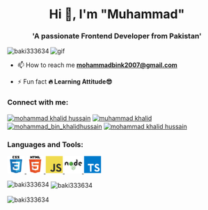 <h1 align="center">Hi 👋, I'm "Muhammad"</h1>
<h3 align="center">'A passionate Frontend Developer from Pakistan'</h3>
<img align="right" alt="gif" width="405" src="https://www.google.com/url?sa=i&url=https%3A%2F%2Fgithub.com%2Frudrabarad%2FGifs&psig=AOvVaw17PaQVzA
zWZPKTQxD8O9aW&ust=1744743686408000&source=images&cd=vfe&opi=89978449&ved=0CBMQjRxqFwoTCOiejPCa2IwDFQAAAAAdAAAAABAJ">

<p align="left"> <img src="https://komarev.com/ghpvc/?username=baki333634&label=Profile%20views&color=0e75b6&style=flat" alt="baki333634" /> </p>

- 📫 How to reach me **mohammadbink2007@gmail.com**

- ⚡ Fun fact **🔥 Learning Attitude😎**

<h3 align="left">Connect with me:</h3>
<p align="left">
<a href="https://linkedin.com/in/mohammad khalid hussain" target="blank"><img align="center" src="https://raw.githubusercontent.com/rahuldkjain/github-profile-readme-generator/master/src/images/icons/Social/linked-in-alt.svg" alt="mohammad khalid hussain" height="30" width="40" /></a>
<a href="https://fb.com/muhammad khalid" target="blank"><img align="center" src="https://raw.githubusercontent.com/rahuldkjain/github-profile-readme-generator/master/src/images/icons/Social/facebook.svg" alt="muhammad khalid" height="30" width="40" /></a>
<a href="https://instagram.com/mohammad_bin_khalidhussain" target="blank"><img align="center" src="https://raw.githubusercontent.com/rahuldkjain/github-profile-readme-generator/master/src/images/icons/Social/instagram.svg" alt="mohammad_bin_khalidhussain" height="30" width="40" /></a>
<a href="https://www.youtube.com/c/mohammad khalid hussain" target="blank"><img align="center" src="https://raw.githubusercontent.com/rahuldkjain/github-profile-readme-generator/master/src/images/icons/Social/youtube.svg" alt="mohammad khalid hussain" height="30" width="40" /></a>
</p>

<h3 align="left">Languages and Tools:</h3>
<p align="left"> <a href="https://www.w3schools.com/css/" target="_blank" rel="noreferrer"> <img src="https://raw.githubusercontent.com/devicons/devicon/master/icons/css3/css3-original-wordmark.svg" alt="css3" width="40" height="40"/> </a> <a href="https://www.w3.org/html/" target="_blank" rel="noreferrer"> <img src="https://raw.githubusercontent.com/devicons/devicon/master/icons/html5/html5-original-wordmark.svg" alt="html5" width="40" height="40"/> </a> <a href="https://developer.mozilla.org/en-US/docs/Web/JavaScript" target="_blank" rel="noreferrer"> <img src="https://raw.githubusercontent.com/devicons/devicon/master/icons/javascript/javascript-original.svg" alt="javascript" width="40" height="40"/> </a> <a href="https://nodejs.org" target="_blank" rel="noreferrer"> <img src="https://raw.githubusercontent.com/devicons/devicon/master/icons/nodejs/nodejs-original-wordmark.svg" alt="nodejs" width="40" height="40"/> </a> <a href="https://www.typescriptlang.org/" target="_blank" rel="noreferrer"> <img src="https://raw.githubusercontent.com/devicons/devicon/master/icons/typescript/typescript-original.svg" alt="typescript" width="40" height="40"/> </a> </p>

<p><img align="left" src="https://github-readme-stats.vercel.app/api/top-langs?username=baki333634&show_icons=true&locale=en&layout=compact" alt="baki333634" /></p>

<p>&nbsp;<img align="center" src="https://github-readme-stats.vercel.app/api?username=baki333634&show_icons=true&locale=en" alt="baki333634" /></p>

<p><img align="center" src="https://github-readme-streak-stats.herokuapp.com/?user=baki333634&" alt="baki333634" /></p>
